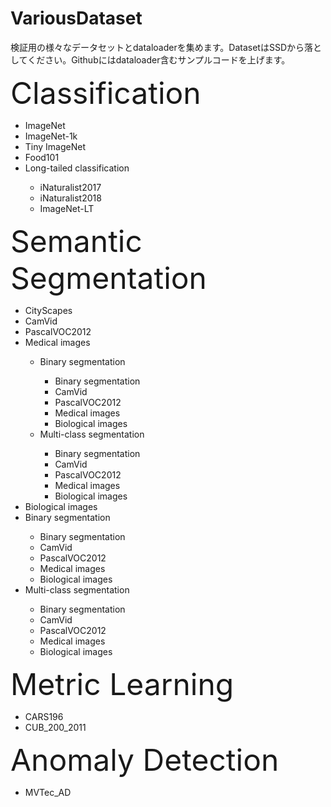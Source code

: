 # VariousDataset
検証用の様々なデータセットとdataloaderを集めます。DatasetはSSDから落としてください。Githubにはdataloader含むサンプルコードを上げます。
<p>
<font size="20">Classification</font>
<ul>
  <li>ImageNet</li>
  <li>ImageNet-1k</li>
  <li>Tiny ImageNet</li>
  <li>Food101</li>
  <li>Long-tailed classification</li>
  <ul>
  <li>iNaturalist2017</li>
  <li>iNaturalist2018</li>
  <li>ImageNet-LT</li>
</ul>
</ul>

<font size="20">Semantic Segmentation</font>
<ul>
  <li>CityScapes</li>
  <li>CamVid</li>
  <li>PascalVOC2012</li>
  <li>Medical images</li>
  <ul>
      <li>Binary segmentation</li>
          <ul>
              <li>Binary segmentation</li>
              <li>CamVid</li>
              <li>PascalVOC2012</li>
              <li>Medical images</li>
              <li>Biological images</li>
          </ul>
      <li>Multi-class segmentation</li>
          <ul>
              <li>Binary segmentation</li>
              <li>CamVid</li>
              <li>PascalVOC2012</li>
              <li>Medical images</li>
              <li>Biological images</li>
          </ul>
  </ul>
  <li>Biological images</li>
        <li>Binary segmentation</li>
          <ul>
              <li>Binary segmentation</li>
              <li>CamVid</li>
              <li>PascalVOC2012</li>
              <li>Medical images</li>
              <li>Biological images</li>
          </ul>
      <li>Multi-class segmentation</li>
          <ul>
              <li>Binary segmentation</li>
              <li>CamVid</li>
              <li>PascalVOC2012</li>
              <li>Medical images</li>
              <li>Biological images</li>
          </ul>
</ul>

<font size="20">Metric Learning</font>
<ul>
  <li>CARS196</li>
  <li>CUB_200_2011</li>
</ul>

<font size="20">Anomaly Detection</font>
<ul>
  <li>MVTec_AD</li>
</ul>
</p>
